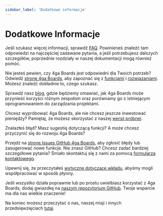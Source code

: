 ```yaml
---
sidebar_label: 'Dodatkowe informacje'
---
```


# Dodatkowe Informacje  
Jeśli szukasz więcej informacji, sprawdź [FAQ](https://4gaboards.com/faq). Powinieneś znaleźć tam odpowiedzi na najczęściej zadawane pytania, a jeśli potrzebujesz dalszych szczegółów, poprzednie rozdziały w naszej dokumentacji mogą również pomóc.

Nie jesteś pewien, czy 4ga Boards jest odpowiedni dla Twoich potrzeb? Odwiedź [stronę 4ga Boards](https://4gaboards.com/), aby zapoznać się z [funkcjami](https://4gaboards.com/features) i [rozwiązaniami](https://4gaboards.com/solutions). Możesz znaleźć dokładnie to, czego szukasz.

Sprawdź nasz [blog](https://4gaboards.com/blog), gdzie będziemy omawiać, jak 4ga Boards może przynieść korzyści różnym zespołom oraz porównamy go z istniejącym oprogramowaniem do zarządzania projektami.

Chcesz wypróbować 4ga Boards, ale nie chcesz jeszcze inwestować pieniędzy? Pamiętaj, że możesz skorzystać z naszej [wersji próbnej](https://4gaboards.com/).

Znalazłeś błąd? Masz sugestię dotyczącą funkcji? A może chcesz przyczynić się do rozwoju 4ga Boards?

Przejdź na [stronę Issues GitHub 4ga Boards](https://github.com/RARgames/4gaBoards/issues), aby zgłosić błędy lub zasugerować nowe funkcje. Nie znasz GitHub? Chcesz zadać bardziej szczegółowe pytania? Śmiało skontaktuj się z nami za pomocą [formularza kontaktowego](https://4gaboards.com/contact).

Upewnij się, że przeczytałeś [wytyczne dotyczące wkładu](https://4gaboards.com/contribute), abyśmy mogli współpracować w sposób płynny.

Jeśli wszystko działa poprawnie lub po prostu uwielbiasz korzystać z 4ga Boards, dodaj gwiazdkę na [naszym repozytorium GitHub](https://github.com/RARgames/4gaBoards). Twoje wsparcie ma dla nas wielkie znaczenie!

Na koniec możesz przeczytać o nas, naszej misji i innych przedsięwzięciach [tutaj](https://4gaboards.com/about).
